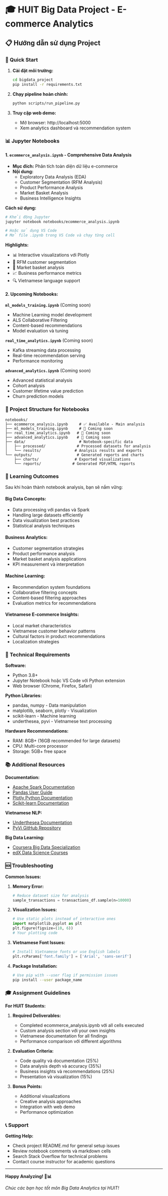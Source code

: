 # 🎓 HUIT Big Data Project - E-commerce Analytics

## 📋 Hướng dẫn sử dụng Project

### 🚀 Quick Start

1. **Cài đặt môi trường:**
   ```bash
   cd bigdata_project
   pip install -r requirements.txt
   ```

2. **Chạy pipeline hoàn chỉnh:**
   ```bash
   python scripts/run_pipeline.py
   ```

3. **Truy cập web demo:**
   - Mở browser: http://localhost:5000
   - Xem analytics dashboard và recommendation system

### 📊 Jupyter Notebooks

#### 1. `ecommerce_analysis.ipynb` - Comprehensive Data Analysis
- **Mục đích:** Phân tích toàn diện dữ liệu e-commerce
- **Nội dung:**
  - Exploratory Data Analysis (EDA)
  - Customer Segmentation (RFM Analysis)  
  - Product Performance Analysis
  - Market Basket Analysis
  - Business Intelligence Insights

**Cách sử dụng:**
```bash
# Khởi động Jupyter
jupyter notebook notebooks/ecommerce_analysis.ipynb

# Hoặc sử dụng VS Code
# Mở file .ipynb trong VS Code và chạy từng cell
```

**Highlights:**
- 📊 Interactive visualizations với Plotly
- 🎯 RFM customer segmentation 
- 🛒 Market basket analysis
- 📈 Business performance metrics
- 🔍 Vietnamese language support

#### 2. Upcoming Notebooks:

**`ml_models_training.ipynb`** (Coming soon)
- Machine Learning model development
- ALS Collaborative Filtering
- Content-based recommendations
- Model evaluation và tuning

**`real_time_analytics.ipynb`** (Coming soon)  
- Kafka streaming data processing
- Real-time recommendation serving
- Performance monitoring

**`advanced_analytics.ipynb`** (Coming soon)
- Advanced statistical analysis
- Cohort analysis
- Customer lifetime value prediction
- Churn prediction models

### 📁 Project Structure for Notebooks

```
notebooks/
├── ecommerce_analysis.ipynb     # ✅ Available - Main analysis
├── ml_models_training.ipynb     # 🔄 Coming soon
├── real_time_analytics.ipynb   # 🔄 Coming soon  
├── advanced_analytics.ipynb    # 🔄 Coming soon
├── data/                        # Notebook-specific data
│   ├── processed/              # Processed datasets for analysis
│   └── results/               # Analysis results and exports
└── outputs/                    # Generated reports and charts
    ├── charts/                # Exported visualizations
    └── reports/              # Generated PDF/HTML reports
```

### 🎯 Learning Outcomes

Sau khi hoàn thành notebook analysis, bạn sẽ nắm vững:

#### Big Data Concepts:
- Data processing với pandas và Spark
- Handling large datasets efficiently
- Data visualization best practices
- Statistical analysis techniques

#### Business Analytics:
- Customer segmentation strategies
- Product performance analysis
- Market basket analysis applications
- KPI measurement và interpretation

#### Machine Learning:
- Recommendation system foundations
- Collaborative filtering concepts
- Content-based filtering approaches
- Evaluation metrics for recommendations

#### Vietnamese E-commerce Insights:
- Local market characteristics
- Vietnamese customer behavior patterns
- Cultural factors in product recommendations
- Localization strategies

### 🔧 Technical Requirements

**Software:**
- Python 3.8+
- Jupyter Notebook hoặc VS Code với Python extension
- Web browser (Chrome, Firefox, Safari)

**Python Libraries:**
- pandas, numpy - Data manipulation
- matplotlib, seaborn, plotly - Visualization  
- scikit-learn - Machine learning
- underthesea, pyvi - Vietnamese text processing

**Hardware Recommendations:**
- RAM: 8GB+ (16GB recommended for large datasets)
- CPU: Multi-core processor
- Storage: 5GB+ free space

### 📚 Additional Resources

**Documentation:**
- [Apache Spark Documentation](https://spark.apache.org/docs/latest/)
- [Pandas User Guide](https://pandas.pydata.org/docs/user_guide/)
- [Plotly Python Documentation](https://plotly.com/python/)
- [Scikit-learn Documentation](https://scikit-learn.org/stable/)

**Vietnamese NLP:**
- [Underthesea Documentation](https://underthesea.readthedocs.io/)
- [PyVi GitHub Repository](https://github.com/trungtv/pyvi)

**Big Data Learning:**
- [Coursera Big Data Specialization](https://www.coursera.org/specializations/big-data)
- [edX Data Science Courses](https://www.edx.org/course/subject/data-science)

### 🆘 Troubleshooting

**Common Issues:**

1. **Memory Error:**
   ```python
   # Reduce dataset size for analysis
   sample_transactions = transactions_df.sample(n=10000)
   ```

2. **Visualization Issues:**
   ```python
   # Use static plots instead of interactive ones
   import matplotlib.pyplot as plt
   plt.figure(figsize=(10, 6))
   # Your plotting code
   ```

3. **Vietnamese Font Issues:**
   ```python
   # Install Vietnamese fonts or use English labels
   plt.rcParams['font.family'] = ['Arial', 'sans-serif']
   ```

4. **Package Installation:**
   ```bash
   # Use pip with --user flag if permission issues
   pip install --user package_name
   ```

### 🎓 Assignment Guidelines

**For HUIT Students:**

1. **Required Deliverables:**
   - Completed ecommerce_analysis.ipynb với all cells executed
   - Custom analysis section với your own insights
   - Vietnamese documentation for all findings
   - Performance comparison với different algorithms

2. **Evaluation Criteria:**
   - Code quality và documentation (25%)
   - Data analysis depth và accuracy (35%)
   - Business insights và recommendations (25%)
   - Presentation và visualization (15%)

3. **Bonus Points:**
   - Additional visualizations
   - Creative analysis approaches
   - Integration with web demo
   - Performance optimization

### 📞 Support

**Getting Help:**
- Check project README.md for general setup issues
- Review notebook comments và markdown cells
- Search Stack Overflow for technical problems
- Contact course instructor for academic questions

---

**Happy Analyzing! 🚀📊**

*Chúc các bạn học tốt môn Big Data Analytics tại HUIT!*
